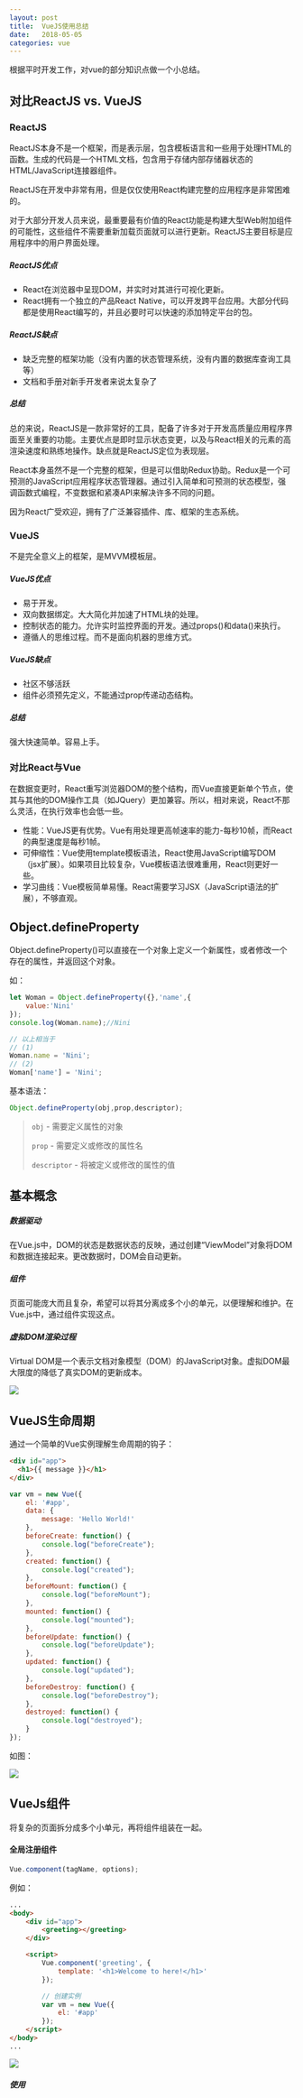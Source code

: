 ```yaml
---
layout: post
title:  VueJS使用总结
date:   2018-05-05
categories: vue
---
```


根据平时开发工作，对vue的部分知识点做一个小总结。

## 对比ReactJS vs. VueJS

### ReactJS

ReactJS本身不是一个框架，而是表示层，包含模板语言和一些用于处理HTML的函数。生成的代码是一个HTML文档，包含用于存储内部存储器状态的HTML/JavaScript连接器组件。

ReactJS在开发中非常有用，但是仅仅使用React构建完整的应用程序是非常困难的。

对于大部分开发人员来说，最重要最有价值的React功能是构建大型Web附加组件的可能性，这些组件不需要重新加载页面就可以进行更新。ReactJS主要目标是应用程序中的用户界面处理。



##### ReactJS优点

* React在浏览器中呈现DOM，并实时对其进行可视化更新。
* React拥有一个独立的产品React Native，可以开发跨平台应用。大部分代码都是使用React编写的，并且必要时可以快速的添加特定平台的包。



##### ReactJS缺点

* 缺乏完整的框架功能（没有内置的状态管理系统，没有内置的数据库查询工具等）
* 文档和手册对新手开发者来说太复杂了



##### 总结

总的来说，ReactJS是一款非常好的工具，配备了许多对于开发高质量应用程序界面至关重要的功能。主要优点是即时显示状态变更，以及与React相关的元素的高渲染速度和熟练地操作。缺点就是ReactJS定位为表现层。

React本身虽然不是一个完整的框架，但是可以借助Redux协助。Redux是一个可预测的JavaScript应用程序状态管理器。通过引入简单和可预测的状态模型，强调函数式编程，不变数据和紧凑API来解决许多不同的问题。

因为React广受欢迎，拥有了广泛兼容插件、库、框架的生态系统。



### VueJS

不是完全意义上的框架，是MVVM模板层。



##### VueJS优点

* 易于开发。
* 双向数据绑定。大大简化并加速了HTML块的处理。
* 控制状态的能力。允许实时监控界面的开发。通过props()和data()来执行。
* 遵循人的思维过程。而不是面向机器的思维方式。



##### VueJS缺点

* 社区不够活跃
* 组件必须预先定义，不能通过prop传递动态结构。



##### 总结

强大快速简单。容易上手。



### 对比React与Vue

在数据变更时，React重写浏览器DOM的整个结构，而Vue直接更新单个节点，使其与其他的DOM操作工具（如JQuery）更加兼容。所以，相对来说，React不那么灵活，在执行效率也会低一些。

* 性能：VueJS更有优势。Vue有用处理更高帧速率的能力-每秒10帧，而React的典型速度是每秒1帧。
* 可伸缩性：Vue使用template模板语法，React使用JavaScript编写DOM（jsx扩展）。如果项目比较复杂，Vue模板语法很难重用，React则更好一些。
* 学习曲线：Vue模板简单易懂。React需要学习JSX（JavaScript语法的扩展），不够直观。



## Object.defineProperty

Object.defineProperty()可以直接在一个对象上定义一个新属性，或者修改一个存在的属性，并返回这个对象。

如：

```javascript
let Woman = Object.defineProperty({},'name',{
    value:'Nini'
});
console.log(Woman.name);//Nini

// 以上相当于
// (1)
Woman.name = 'Nini';
// (2)
Woman['name'] = 'Nini'; 
```

基本语法：

```javascript
Object.defineProperty(obj,prop,descriptor);
```

> `obj` - 需要定义属性的对象
>
> `prop` - 需要定义或修改的属性名
>
> `descriptor` - 将被定义或修改的属性的值



## 基本概念

##### 数据驱动

在Vue.js中，DOM的状态是数据状态的反映，通过创建“ViewModel”对象将DOM和数据连接起来。更改数据时，DOM会自动更新。



##### 组件

页面可能庞大而且复杂，希望可以将其分离成多个小的单元，以便理解和维护。在Vue.js中，通过组件实现这点。



##### 虚拟DOM渲染过程

Virtual DOM是一个表示文档对象模型（DOM）的JavaScript对象。虚拟DOM最大限度的降低了真实DOM的更新成本。

![](/assets/images/vue-virtual-dom.png)





## VueJS生命周期

通过一个简单的Vue实例理解生命周期的钩子：

```html
<div id="app">
  <h1>{{ message }}</h1>
</div>
```

```javascript
var vm = new Vue({
	el: '#app',
	data: {
		message: 'Hello World!'
	},
	beforeCreate: function() {
		console.log("beforeCreate");
	},
	created: function() {
		console.log("created");
	},
	beforeMount: function() {
		console.log("beforeMount");
	},
	mounted: function() {
		console.log("mounted");
	},
	beforeUpdate: function() {
		console.log("beforeUpdate");
	},
	updated: function() {
		console.log("updated");
	},
	beforeDestroy: function() {
		console.log("beforeDestroy");
	},
	destroyed: function() {
		console.log("destroyed");
	}
});
```



如图：

![](/assets/images/vue.png)



## VueJs组件

将复杂的页面拆分成多个小单元，再将组件组装在一起。



#### 全局注册组件

```javascript
Vue.component(tagName, options);
```

例如：

```html
...
<body>
    <div id="app">
        <greeting></greeting>
    </div>

    <script>
        Vue.component('greeting', {
            template: '<h1>Welcome to here!</h1>'
        });

        // 创建实例
        var vm = new Vue({
            el: '#app'
        });
    </script>
</body>
...
```

![](/assets/images/vue-component.jpg)



##### 使用<template>创建更复杂的组件

例如：

```html
...
<body>
    <div id="app">
        <greeting :title="title" :login="login" :reg="reg"></greeting>
    </div>

    <template id="greeting-template">
        <h1>{{title}}</h1>
        <button>{{login}}</button>
        <button>{{reg}}</button>
    </template>

    <script>
        Vue.component('greeting', {
            template: '#greeting-template',
            props:['title','login','reg']
        });

        // 创建实例
        var vm = new Vue({
            el: '#app',
            data:{
                title:'Welcome to here!',
                login:'登录',
                reg:'注册'
            }
        });
    </script>
</body>
...
```

![](/assets/images/vue-component2.jpg)

#### 局部注册

如果组件不需要共用，可以使用局部注册。

```javascript
var Prompt = {
  template: `<div><p>${ message }</p><button @click="sayHi">Say Hi!</button></div>`,
  data: function () {
    return {
      message: 'Hello World!'
    }
  },
  methods: {
    sayHi: function() {
      alert('Hi');
    }
  }
};

var vm = new Vue({
  el: '#app',
  components: {
    'prompt-component': Prompt
  }
});
```



…End!